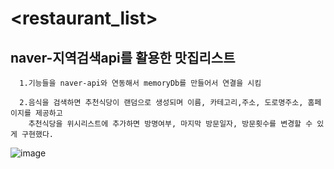 # <restaurant_list>

   ## naver-지역검색api를 활용한 맛집리스트
      1.기능들을 naver-api와 연동해서 memoryDb를 만들어서 연결을 시킴
      
      2.음식을 검색하면 추천식당이 랜덤으로 생성되며 이름, 카테고리,주소, 도로명주소, 홈페이지를 제공하고
        추천식당을 위시리스트에 추가하면 방명여부, 마지막 방문일자, 방문횟수를 변경할 수 있게 구현했다.
      

![image](https://user-images.githubusercontent.com/80056046/205710578-e4f7b095-a89e-49d9-a32e-b1f2fe1c1590.png)
